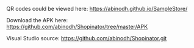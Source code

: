 QR codes could be viewed here: https://abinodh.github.io/SampleStore/

Download the APK here: https://github.com/abinodh/Shopinator/tree/master/APK

Visual Studio source: https://github.com/abinodh/Shopinator.git
